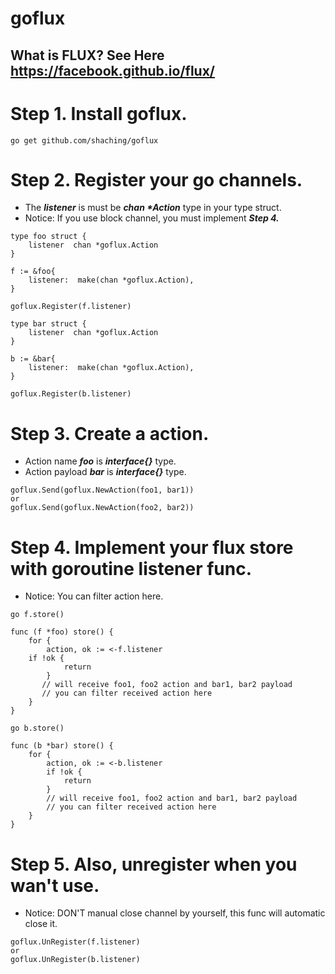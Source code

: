 # goflux

## What is FLUX? See Here https://facebook.github.io/flux/

# Step 1. Install goflux.

````
go get github.com/shaching/goflux
``````

# Step 2. Register your go channels.
* The ***listener*** is must be ***chan \*Action*** type in your type struct.
* Notice: If you use block channel, you must implement ***Step 4.***
    
```golang
type foo struct {
    listener  chan *goflux.Action
}

f := &foo{
    listener:  make(chan *goflux.Action),
}

goflux.Register(f.listener)
```

```golang
type bar struct {
    listener  chan *goflux.Action
}

b := &bar{
    listener:  make(chan *goflux.Action),
}

goflux.Register(b.listener)
```

# Step 3. Create a action.
* Action name ***foo*** is ***interface{}*** type.
* Action payload ***bar*** is ***interface{}*** type.

```golang
goflux.Send(goflux.NewAction(foo1, bar1))
or
goflux.Send(goflux.NewAction(foo2, bar2))
```

# Step 4. Implement your flux store with goroutine listener func.
* Notice: You can filter action here.

```golang
go f.store()

func (f *foo) store() {
    for {
        action, ok := <-f.listener
	if !ok {
            return
        }
       // will receive foo1, foo2 action and bar1, bar2 payload
       // you can filter received action here
    }
}
```

```golang
go b.store()

func (b *bar) store() {
    for {
        action, ok := <-b.listener
        if !ok {
            return
        }
        // will receive foo1, foo2 action and bar1, bar2 payload
        // you can filter received action here
    }
}
```

# Step 5. Also, unregister when you wan't use.
* Notice: DON'T manual close channel by yourself, this func will automatic close it. 

```golang
goflux.UnRegister(f.listener)
or
goflux.UnRegister(b.listener)
```
